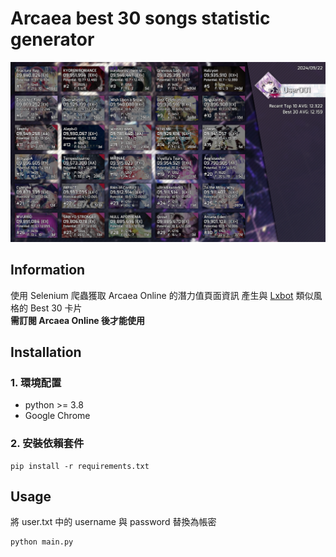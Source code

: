 # Arcaea best 30 songs statistic generator
![alt text](docs/B30_demo.png)
## Information
使用 Selenium 爬蟲獲取 Arcaea Online 的潛力值頁面資訊
產生與 <a href="https://www.bilibili.com/read/cv23364723/">Lxbot</a> 類似風格的 Best 30 卡片<br><strong>需訂閱 Arcaea Online 後才能使用</strong>

## Installation
### 1. 環境配置
- python >= 3.8
- Google Chrome


### 2. 安裝依賴套件

    pip install -r requirements.txt

## Usage

 將 user.txt 中的 username 與 password 替換為帳密

```
python main.py
```